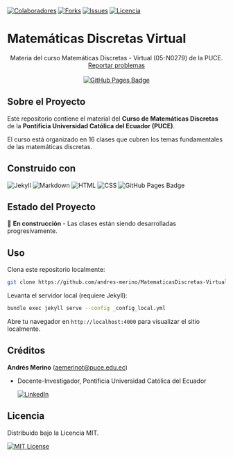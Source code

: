 <!-- Encabezado -->
[![Colaboradores][contributors-shield]][contributors-url]
[![Forks][forks-shield]][forks-url]
[![Issues][issues-shield]][issues-url]
[![Licencia][license-shield]][license-url]

# Matemáticas Discretas Virtual
<p align="center">
  Materia del curso Matemáticas Discretas - Virtual (05-N0279) de la PUCE.
  <br />
  <a href="https://github.com/andres-merino/MatematicasDiscretas-Virtual-05-N0279/issues">Reportar problemas</a>
  <br /><br />
  <a href="https://andres-merino.github.io/MatematicasDiscretas-Virtual-05-N0279/">
    <img src="https://img.shields.io/badge/Ir%20al%20sitio-0078D4?logo=githubpages&logoColor=fff&style=for-the-badge" alt="GitHub Pages Badge">
  </a>
</p>

## Sobre el Proyecto

Este repositorio contiene el material del **Curso de Matemáticas Discretas** de la **Pontificia Universidad Católica del Ecuador (PUCE)**. 

El curso está organizado en 16 clases que cubren los temas fundamentales de las matemáticas discretas.

## Construido con

![Jekyll](https://img.shields.io/badge/Jekyll-CC0000?logo=jekyll&logoColor=fff&style=for-the-badge)
![Markdown](https://img.shields.io/badge/Markdown-000000?logo=markdown&logoColor=fff&style=for-the-badge)
![HTML](https://img.shields.io/badge/HTML5-E34F26?logo=html5&logoColor=fff&style=for-the-badge)
![CSS](https://img.shields.io/badge/CSS-1572B6?logo=css3&logoColor=fff&style=for-the-badge)
![GitHub Pages Badge](https://img.shields.io/badge/GitHub%20Pages-222?logo=githubpages&logoColor=fff&style=for-the-badge)

## Estado del Proyecto

🚧 **En construcción** - Las clases están siendo desarrolladas progresivamente.

## Uso

Clona este repositorio localmente:

```bash
git clone https://github.com/andres-merino/MatematicasDiscretas-Virtual-05-N0279.git
```

Levanta el servidor local (requiere Jekyll):

```bash
bundle exec jekyll serve --config _config_local.yml
```

Abre tu navegador en `http://localhost:4000` para visualizar el sitio localmente.

## Créditos

**Andrés Merino** (aemerinot@puce.edu.ec) 

- Docente-Investigador, Pontificia Universidad Católica del Ecuador
    
  [![LinkedIn][linkedin-shield]][linkedin-url-aemt]

## Licencia

Distribuido bajo la Licencia MIT.

[![MIT License][license-shield]][license-url]


<!-- Escudos y enlaces -->
[contributors-shield]: https://img.shields.io/github/contributors/andres-merino/MatematicasDiscretas-Virtual-05-N0279.svg?style=for-the-badge
[contributors-url]: https://github.com/andres-merino/MatematicasDiscretas-Virtual-05-N0279/graphs/contributors
[forks-shield]: https://img.shields.io/github/forks/andres-merino/MatematicasDiscretas-Virtual-05-N0279.svg?style=for-the-badge
[forks-url]: https://github.com/andres-merino/MatematicasDiscretas-Virtual-05-N0279/network/members
[issues-shield]: https://img.shields.io/github/issues/andres-merino/MatematicasDiscretas-Virtual-05-N0279.svg?style=for-the-badge
[issues-url]: https://github.com/andres-merino/MatematicasDiscretas-Virtual-05-N0279/issues
[license-shield]: https://img.shields.io/github/license/andres-merino/Formato-Tareas-UOC.svg?style=for-the-badge
[license-url]: https://es.wikipedia.org/wiki/Licencia_MIT
[linkedin-url-aemt]: https://www.linkedin.com/in/andrés-merino-010a9b12b/
[linkedin-shield]: https://img.shields.io/badge/linkedin-%230077B5.svg?style=for-the-badge&logo=linkedin&logoColor=white